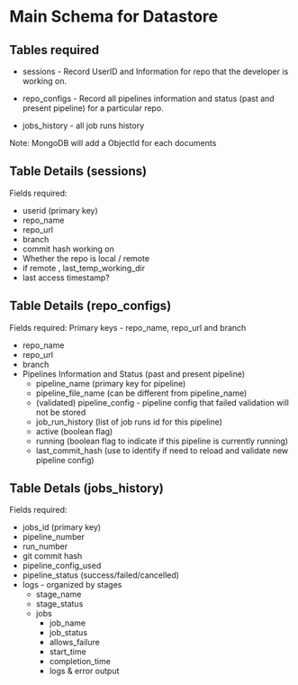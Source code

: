 # Main Schema for Datastore

## Tables required

- sessions - Record UserID and Information for repo that the developer is working on.

- repo_configs - Record all pipelines information and status (past and present pipeline) for a particular repo.

- jobs_history - all job runs history

Note: MongoDB will add a ObjectId for each documents

## Table Details (sessions)

Fields required:

- userid (primary key)
- repo_name
- repo_url
- branch
- commit hash working on
- Whether the repo is local / remote
- if remote , last_temp_working_dir
- last access timestamp?

## Table Details (repo_configs)

Fields required:
Primary keys - repo_name, repo_url and branch

- repo_name
- repo_url
- branch
- Pipelines Information and Status (past and present pipeline)
  - pipeline_name (primary key for pipeline)
  - pipeline_file_name (can be different from pipeline_name)
  - (validated) pipeline_config - pipeline config that failed validation will not be stored
  - job_run_history (list of job runs id for this pipeline)
  - active (boolean flag)
  - running (boolean flag to indicate if this pipeline is currently running)
  - last_commit_hash (use to identify if need to reload and validate new pipeline config)

## Table Detals (jobs_history)

Fields required:

- jobs_id (primary key)
- pipeline_number
- run_number
- git commit hash
- pipeline_config_used
- pipeline_status (success/failed/cancelled)
- logs - organized by stages
  - stage_name
  - stage_status
  - jobs
    - job_name
    - job_status
    - allows_failure
    - start_time
    - completion_time
    - logs & error output
